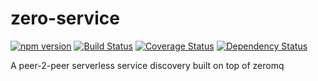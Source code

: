# zero-service
[![npm version](https://badge.fury.io/js/zero-service.svg)](http://badge.fury.io/js/zero-service)
[![Build Status](https://travis-ci.org/mallocator/zero-service.svg?branch=master)](https://travis-ci.org/mallocator/zero-service)
[![Coverage Status](https://coveralls.io/repos/mallocator/zero-service/badge.svg?branch=master&service=github)](https://coveralls.io/github/mallocator/zero-service?branch=master)
[![Dependency Status](https://david-dm.org/mallocator/zero-service.svg)](https://david-dm.org/mallocator/zero-service) 

A peer-2-peer serverless service discovery built on top of zeromq

